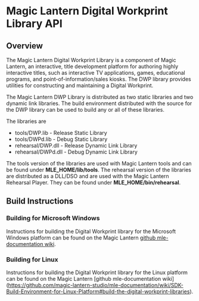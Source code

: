 # Magic Lantern Digital Workprint Library API

## Overview

The Magic Lantern Digital Workprint Library is a component of Magic Lantern,
an interactive, title development platform for authoring highly interactive
titles, such as interactive TV applications, games, educational programs, and
point-of-information/sales kiosks. The DWP library provides utilities for
constructing and maintaining a Digital Workprint.

The Magic Lantern DWP Library is distributed as two static libraries and two
dynamic link libraries. The build environment distributed with the source for
the DWP library can be used to build any or all of these libraries.

The libraries are
<ul>
  <li>tools/DWP.lib       - Release Static Library</li>
  <li>tools/DWPd.lib      - Debug Static Library</li>
  <li>rehearsal/DWP.dll   - Release Dynamic Link Library</li>
  <li>rehearsal/DWPd.dll  - Debug Dynamic Link Library</li>
</ul>

The tools version of the libraries are used with Magic Lantern tools and
can be found under <b>MLE_HOME/lib/tools</b>. The rehearsal version
of the libraries are distributed as a DLL/DSO and are used with the Magic
Lantern Rehearsal Player. They can be found under <b>MLE_HOME/bin/rehearsal</b>.

## Build Instructions

### Building for Microsoft Windows

Instructions for building the Digital Workprint library for the Microsoft
Windows platform can be found on the Magic Lantern [github mle-documentation
wiki](https://github.com/magic-lantern-studio/mle-documentation/wiki/SDK-Build-Environment-using-Microsoft-Visual-Studio#build-the-digital-workprint-libraries).

### Building for Linux

Instructions for building the Digital Workprint library for the Linux
platform can be found on the Magic Lantern [github mle-documentation wiki]
(https://github.com/magic-lantern-studio/mle-documentation/wiki/SDK-Build-Environment-for-Linux-Platform#build-the-digital-workprint-libraries).
